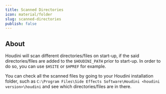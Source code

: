 ```yaml
---
title: Scanned Directories
icon: material/folder
slug: scanned-directories
publish: false
---
```


## About

Houdini will scan different directories/files on start-up, if the said directories/files are added to the `$HOUDINI_PATH` prior to start-up. In order to do so, you can use `$HSITE` or `$HPREF` for example.

You can check all the scanned files by going to your Houdini installation folder, such as `C:\Program Files\Side Effects Software\Houdini <houdini version>\houdini` and see which directories/files are in there.

